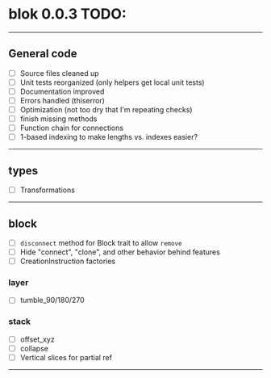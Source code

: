 
# blok 0.0.3 TODO:

----

## General code
- [ ] Source files cleaned up 
- [ ] Unit tests reorganized (only helpers get local unit tests)
- [ ] Documentation improved
- [ ] Errors handled (thiserror)
- [ ] Optimization (not too dry that I'm repeating checks)
- [ ] finish missing methods
- [ ] Function chain for connections
- [ ] 1-based indexing to make lengths vs. indexes easier? 

----

## types
- [ ] Transformations 

----

## block
- [ ] `disconnect` method for Block trait to allow `remove`
- [ ] Hide "connect", "clone", and other behavior behind features
- [ ] CreationInstruction factories

### layer 
- [ ] tumble_90/180/270

### stack 
- [ ] offset_xyz 
- [ ] collapse 
- [ ] Vertical slices for partial ref

----


